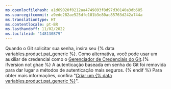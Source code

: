 ```yaml
---
ms.openlocfilehash: a1d69020f0212aa4749893f8d97d30140a3db685
ms.sourcegitcommit: a9ede282ae525dfe101b3e80ac85763d242a744a
ms.translationtype: HT
ms.contentlocale: pt-BR
ms.lasthandoff: 11/02/2022
ms.locfileid: "148130879"
---
```

Quando o Git solicitar sua senha, insira seu {% data variables.product.pat_generic %}. Como alternativa, você pode usar um auxiliar de credencial como o [Gerenciador de Credenciais do Git](https://github.com/GitCredentialManager/git-credential-manager/blob/main/README.md).{% ifversion not ghae %} A autenticação baseada em senha do Git foi removida para dar lugar a métodos de autenticação mais seguros. {% endif %} Para obter mais informações, confira "[Criar um {% data variables.product.pat_generic %}](/authentication/keeping-your-account-and-data-secure/creating-a-personal-access-token)".
